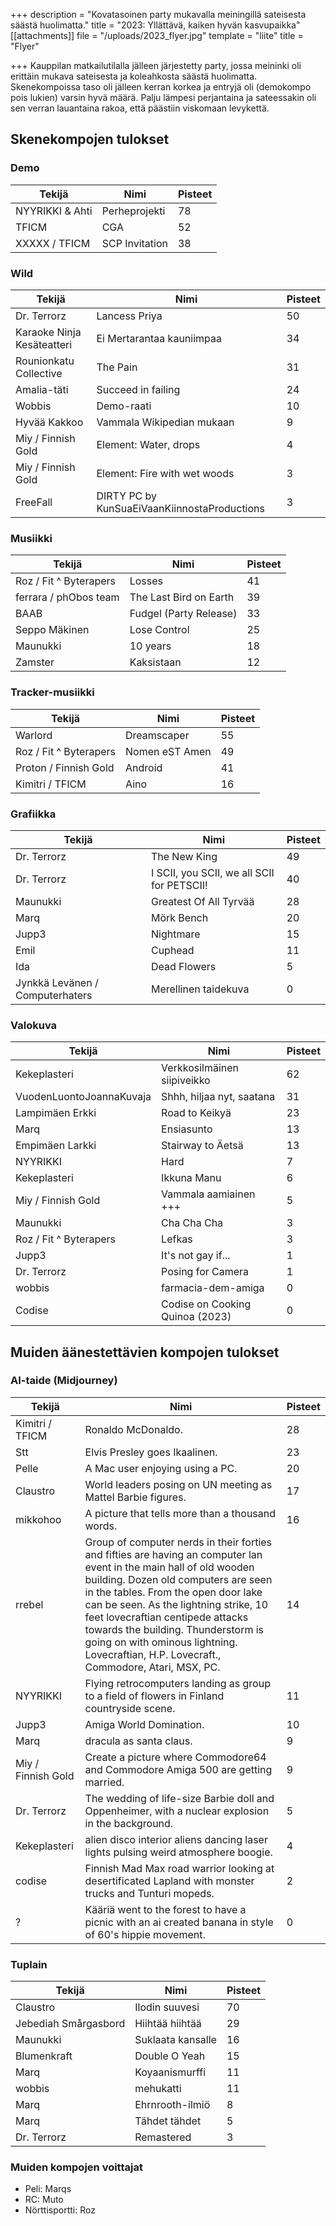 
+++
description = "Kovatasoinen party mukavalla meiningillä sateisesta säästä huolimatta."
title = "2023: Yllättävä, kaiken hyvän kasvupaikka"
[[attachments]]
file = "/uploads/2023_flyer.jpg"
template = "liite"
title = "Flyer"

+++
Kauppilan matkailutilalla jälleen järjestetty party, jossa meininki oli erittäin mukava sateisesta ja koleahkosta säästä huolimatta. Skenekompoissa taso oli jälleen kerran korkea ja entryjä oli (demokompo pois lukien) varsin hyvä määrä. Palju lämpesi perjantaina ja sateessakin oli sen verran lauantaina rakoa, että päästiin viskomaan levykettä.

## Skenekompojen tulokset

### Demo

| Tekijä | Nimi | Pisteet |
| --- | --- | --- |
| NYYRIKKI & Ahti | Perheprojekti | 78 |
| TFICM | CGA | 52 |
| XXXXX / TFICM | SCP Invitation | 38 |

### Wild

| Tekijä | Nimi | Pisteet |
| --- | --- | --- |
| Dr. Terrorz | Lancess Priya | 50 |
| Karaoke Ninja Kesäteatteri | Ei Mertarantaa kauniimpaa | 34 |
| Rounionkatu Collective | The Pain | 31 |
| Amalia-täti | Succeed in failing | 24 |
| Wobbis | Demo-raati | 10 |
| Hyvää Kakkoo | Vammala Wikipedian mukaan | 9 |
| Miy / Finnish Gold | Element: Water, drops | 4 |
| Miy / Finnish Gold | Element: Fire with wet woods | 3 |
| FreeFall | DIRTY PC by KunSuaEiVaanKiinnostaProductions | 3 |

### Musiikki

| Tekijä | Nimi | Pisteet |
| --- | --- | --- |
| Roz / Fit ^ Byterapers | Losses | 41 |
| ferrara / phObos team | The Last Bird on Earth | 39 |
| BAAB | Fudgel (Party Release) | 33 |
| Seppo Mäkinen | Lose Control | 25 |
| Maunukki | 10 years | 18 |
| Zamster | Kaksistaan | 12 |

### Tracker-musiikki

| Tekijä | Nimi | Pisteet |
| --- | --- | --- |
| Warlord | Dreamscaper | 55 |
| Roz / Fit ^ Byterapers | Nomen eST Amen | 49 |
| Proton / Finnish Gold | Android | 41 |
| Kimitri / TFICM | Aino | 16 |

### Grafiikka

| Tekijä | Nimi | Pisteet |
| --- | --- | --- |
| Dr. Terrorz | The New King | 49 |
| Dr. Terrorz | I SCII, you SCII, we all SCII for PETSCII! | 40 |
| Maunukki | Greatest Of All Tyrvää | 28 |
| Marq | Mörk Bench | 20 |
| Jupp3 | Nightmare | 15 |
| Emil | Cuphead | 11 |
| Ida | Dead Flowers | 5 |
| Jynkkä Levänen / Computerhaters | Merellinen taidekuva | 0 |

### Valokuva

| Tekijä | Nimi | Pisteet |
| --- | --- | --- |
| Kekeplasteri | Verkkosilmäinen siipiveikko | 62 |
| VuodenLuontoJoannaKuvaja | Shhh, hiljaa nyt, saatana | 31 |
| Lampimäen Erkki | Road to Keikyä | 23 |
| Marq | Ensiasunto | 13 |
| Empimäen Larkki | Stairway to Äetsä | 13 |
| NYYRIKKI | Hard | 7 |
| Kekeplasteri | Ikkuna Manu | 6 |
| Miy / Finnish Gold | Vammala aamiainen +++ | 5 |
| Maunukki | Cha Cha Cha | 3 |
| Roz / Fit ^ Byterapers | Lefkas | 3 |
| Jupp3 | It's not gay if... | 1 |
| Dr. Terrorz | Posing for Camera | 1 |
| wobbis | farmacia-dem-amiga | 0 |
| Codise | Codise on Cooking Quinoa (2023) | 0 |


## Muiden äänestettävien kompojen tulokset

### AI-taide (Midjourney)

| Tekijä | Nimi | Pisteet |
| --- | --- | --- |
| Kimitri / TFICM | Ronaldo McDonaldo. | 28 |
| Stt | Elvis Presley goes Ikaalinen. | 23 |
| Pelle | A Mac user enjoying using a PC. | 20 |
| Claustro | World leaders posing on UN meeting as Mattel Barbie figures. | 17 |
| mikkohoo | A picture that tells more than a thousand words. | 16 |
| rrebel | Group of computer nerds in their forties and fifties are having an computer lan event in the main hall of old wooden building. Dozen old computers are seen in the tables. From the open door lake can be seen. As the lightning strike, 10 feet lovecraftian centipede attacks towards the building. Thunderstorm is going on with ominous lightning. Lovecraftian, H.P. Lovecraft., Commodore, Atari, MSX, PC. | 14 |
| NYYRIKKI | Flying retrocomputers landing as group to a field of flowers in Finland countryside scene. | 11 |
| Jupp3 | Amiga World Domination. | 10 |
| Marq | dracula as santa claus. | 9 |
| Miy / Finnish Gold | Create a picture where Commodore64 and Commodore Amiga 500 are getting married. | 9 |
| Dr. Terrorz | The wedding of life-size Barbie doll and Oppenheimer, with a nuclear explosion in the background. | 5 |
| Kekeplasteri | alien disco interior aliens dancing laser lights pulsing weird atmosphere boogie. | 4 |
| codise | Finnish Mad Max road warrior looking at desertificated Lapland with monster trucks and Tunturi mopeds. | 2 |
| ? | Kääriä went to the forest to have a picnic with an ai created banana in style of 60's hippie movement. | 0 | 

### Tuplain

| Tekijä | Nimi | Pisteet |
| --- | --- | --- |
| Claustro | Ilodin suuvesi | 70 |
| Jebediah Smårgasbord | Hiihtää hiihtää | 29 |
| Maunukki | Suklaata kansalle | 16 |
| Blumenkraft | Double O Yeah | 15 |
| Marq | Koyaanismurffi | 11 |
| wobbis | mehukatti | 11 |
| Marq | Ehrnrooth-ilmiö | 8 |
| Marq | Tähdet tähdet | 5 |
| Dr. Terrorz | Remastered | 3 |

### Muiden kompojen voittajat

- Peli: Marqs
- RC: Muto
- Nörttisportti: Roz

